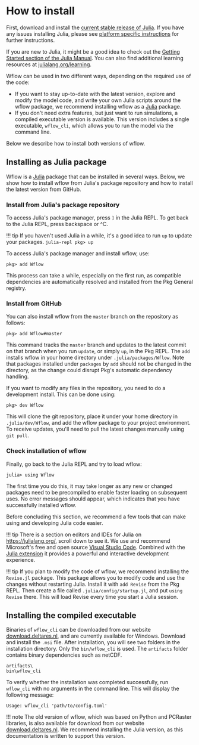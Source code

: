 # How to install

First, download and install the [current stable release of
Julia](https://julialang.org/downloads/#current_stable_release). If you have any issues
installing Julia, please see [platform specific
instructions](https://julialang.org/downloads/platform/) for further instructions.

If you are new to Julia, it might be a good idea to check out the [Getting Started section
of the Julia Manual](https://docs.julialang.org/en/v1/manual/getting-started/). You can also
find additional learning resources at
[julialang.org/learning](https://julialang.org/learning/).


Wflow can be used in two different ways, depending on the required use of the code:

- If you want to stay up-to-date with the latest version, explore and modify the model code,
  and write your own Julia scripts around the wflow package, we recommend installing wflow
  as a [Julia](https://julialang.org/) package.
- If you don't need extra features, but just want to run simulations, a compiled executable
  version is available. This version includes a single executable, `wflow_cli`, which allows
  you to run the model via the command line.

Below we describe how to install both versions of wflow.

## Installing as Julia package

Wflow is a [Julia](https://julialang.org/) package that can be installed in several ways.
Below, we show how to install wflow from Julia's package repository and how to install the
latest version from GitHub.

### Install from Julia's package repository

To access Julia's package manager, press `]` in the Julia REPL.  To get back to the Julia
REPL, press backspace or ^C.

!!! tip
    If you haven't used Julia in a while, it's a good idea to run `up` to update your
    packages.
    ```julia-repl
    pkg> up
    ```

To access Julia's package manager and install wflow, use:
```julia-repl
pkg> add Wflow
```

This process can take a while, especially on the first run, as compatible dependencies are
automatically resolved and installed from the Pkg General registry.

### Install from GitHub

You can also install wflow from the `master` branch on the repository as follows:

```julia-repl
pkg> add Wflow#master
```

This command tracks the `master` branch and updates to the latest commit on that branch when
you run `update`, or simply `up`, in the Pkg REPL. The `add` installs wflow in your home
directory under `.julia/packages/Wflow`. Note that packages installed under `packages` by
`add` should not be changed in the directory, as the change could disrupt Pkg's automatic
dependency handling.

If you want to modify any files in the repository, you need to do a development install.
This can be done using:

```julia-repl
pkg> dev Wflow
```

This will clone the git repository, place it under your home directory in
`.julia/dev/Wflow`, and add the wflow package to your project environment. To receive
updates, you'll need to pull the latest changes manually using `git pull`.

### Check installation of wflow

Finally, go back to the Julia REPL and try to load wflow:

```julia-repl
julia> using Wflow
```

The first time you do this, it may take longer as any new or changed packages need to be
precompiled to enable faster loading on subsequent uses. No error messages should appear,
which indicates that you have successfully installed wflow.

Before concluding this section, we recommend a few tools that can make using and developing
Julia code easier.

!!! tip
    There is a section on editors and IDEs for Julia on <https://julialang.org/>, scroll
    down to see it. We use and recommend Microsoft's free and open source [Visual Studio
    Code](https://code.visualstudio.com/). Combined with the [Julia
    extension](https://www.julia-vscode.org/) it provides a powerful and interactive
    development experience.

!!! tip
    If you plan to modify the code of wflow, we recommend installing the `Revise.jl`
    package. This package allows you to modify code and use the changes without restarting
    Julia. Install it with `add Revise` from the Pkg REPL. Then create a file called
    `.julia/config/startup.jl`, and put `using Revise` there. This will load Revise every
    time you start a Julia session.

## Installing the compiled executable

Binaries of `wflow_cli` can be downloaded from our website
[download.deltares.nl](https://download.deltares.nl/en/download/wflow/), and are currently
available for Windows. Download and install the `.msi` file. After installation, you will
see two folders in the installation directory. Only the `bin/wflow_cli` is used. The
`artifacts` folder contains binary dependencies such as netCDF.

```
artifacts\
bin\wflow_cli
```

To verify whether the installation was completed successfully, run `wflow_cli` with no
arguments in the command line. This will display the following message:

```
Usage: wflow_cli 'path/to/config.toml'
```


!!! note 
    The old version of wflow, which was based on Python and PCRaster libraries, is also
    available for download from our website
    [download.deltares.nl](https://download.deltares.nl/en/download/wflow/). We recommend
    installing the Julia version, as this documentation is written to support this version.
